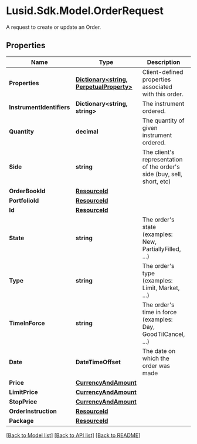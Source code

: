 # Lusid.Sdk.Model.OrderRequest
A request to create or update an Order.

## Properties

Name | Type | Description | Notes
------------ | ------------- | ------------- | -------------
**Properties** | [**Dictionary&lt;string, PerpetualProperty&gt;**](PerpetualProperty.md) | Client-defined properties associated with this order. | [optional] 
**InstrumentIdentifiers** | **Dictionary&lt;string, string&gt;** | The instrument ordered. | 
**Quantity** | **decimal** | The quantity of given instrument ordered. | 
**Side** | **string** | The client&#39;s representation of the order&#39;s side (buy, sell, short, etc) | 
**OrderBookId** | [**ResourceId**](ResourceId.md) |  | [optional] 
**PortfolioId** | [**ResourceId**](ResourceId.md) |  | [optional] 
**Id** | [**ResourceId**](ResourceId.md) |  | 
**State** | **string** | The order&#39;s state (examples: New, PartiallyFilled, ...) | [optional] 
**Type** | **string** | The order&#39;s type (examples: Limit, Market, ...) | [optional] 
**TimeInForce** | **string** | The order&#39;s time in force (examples: Day, GoodTilCancel, ...) | [optional] 
**Date** | **DateTimeOffset** | The date on which the order was made | [optional] 
**Price** | [**CurrencyAndAmount**](CurrencyAndAmount.md) |  | [optional] 
**LimitPrice** | [**CurrencyAndAmount**](CurrencyAndAmount.md) |  | [optional] 
**StopPrice** | [**CurrencyAndAmount**](CurrencyAndAmount.md) |  | [optional] 
**OrderInstruction** | [**ResourceId**](ResourceId.md) |  | [optional] 
**Package** | [**ResourceId**](ResourceId.md) |  | [optional] 

[[Back to Model list]](../README.md#documentation-for-models) [[Back to API list]](../README.md#documentation-for-api-endpoints) [[Back to README]](../README.md)

